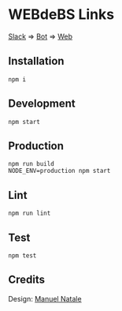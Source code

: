 # WEBdeBS Links

[Slack](https://webdebs-slack.herokuapp.com/) => [Bot](https://github.com/cirpo/hubot-save-links) => [Web](http://webdebs-links.herokuapp.com/)

## Installation

```
npm i
```

## Development

```
npm start
```

## Production

```
npm run build
NODE_ENV=production npm start
```

## Lint

```
npm run lint
```

## Test

```
npm test
```

## Credits

Design: [Manuel Natale](http://www.manuelnatale.com/)

